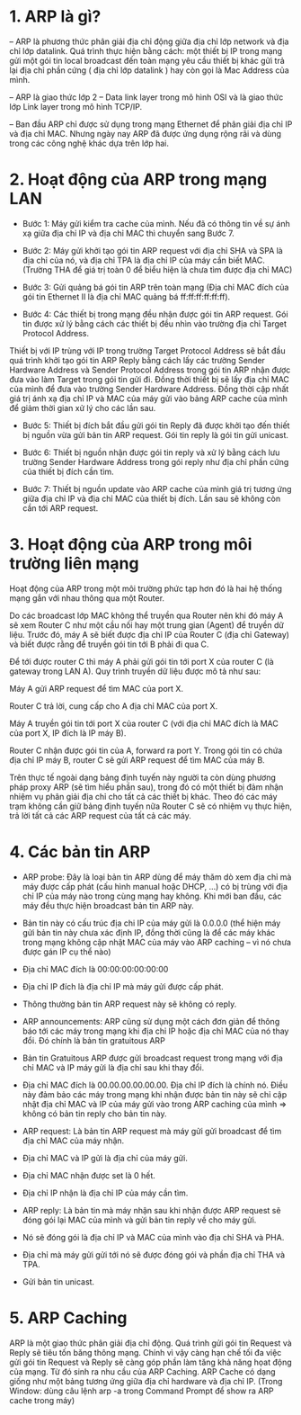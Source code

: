 # 1. ARP là gì?

– ARP là phương thức phân giải địa chỉ động giữa địa chỉ lớp network và địa chỉ lớp datalink. Quá trình thực hiện bằng cách: một thiết bị IP trong mạng gửi một gói tin local broadcast đến toàn mạng yêu cầu thiết bị khác gửi trả lại địa chỉ phần cứng ( địa chỉ lớp datalink ) hay còn gọi là Mac Address của mình.

– ARP là giao thức lớp 2 – Data link layer trong mô hình OSI và là giao thức lớp Link layer trong mô hình TCP/IP.

– Ban đầu ARP chỉ được sử dụng trong mạng Ethernet để phân giải địa chỉ IP và địa chỉ MAC. Nhưng ngày nay ARP đã được ứng dụng rộng rãi và dùng trong các công nghệ khác dựa trên lớp hai.

# 2. Hoạt động của ARP trong mạng LAN

   - Bước 1: Máy gửi kiểm tra cache của mình. Nếu đã có thông tin về sự ánh xạ giữa địa chỉ IP và địa chỉ MAC thì chuyển sang Bước 7.

   - Bước 2: Máy gửi khởi tạo gói tin ARP request với địa chỉ SHA và SPA là địa chỉ của nó, và địa chỉ TPA là địa chỉ IP của máy cần biết MAC. (Trường THA để giá trị toàn 0 để biểu hiện là chưa tìm được địa chỉ MAC)

   - Bước 3: Gửi quảng bá gói tin ARP trên toàn mạng (Địa chỉ MAC đích của gói tin Ethernet II là địa chỉ MAC quảng bá ff:ff:ff:ff:ff:ff).

   - Bước 4: Các thiết bị trong mạng đều nhận được gói tin ARP request. Gói tin được xử lý bằng cách các thiết bị đều nhìn vào trường địa chỉ Target Protocol Address.

  Thiết bị với IP trùng với IP trong trường Target Protocol Address sẽ bắt đầu quá trình khởi tạo gói tin ARP Reply bằng cách lấy các trường Sender Hardware Address và Sender Protocol Address trong gói tin ARP nhận được đưa vào làm Target trong gói tin gửi đi. Đồng thời thiết bị sẽ lấy địa chỉ MAC của mình để đưa vào trường Sender Hardware Address. Đồng thời cập nhất giá trị ánh xạ địa chỉ IP và MAC của máy gửi vào bảng ARP cache của mình để giảm thời gian xử lý cho các lần sau.

  - Bước 5: Thiết bị đích bắt đầu gửi gói tin Reply đã được khởi tạo đến thiết bị nguồn vừa gửi bản tin ARP request. Gói tin reply là gói tin gửi unicast.

  - Bước 6: Thiết bị nguồn nhận được gói tin reply và xử lý bằng cách lưu trường Sender Hardware Address trong gói reply như địa chỉ phần cứng của thiết bị đích cần tìm.

  - Bước 7: Thiết bị nguồn update vào ARP cache của mình giá trị tương ứng giữa địa chỉ IP và địa chỉ MAC của thiết bị đích. Lần sau sẽ không còn cần tới ARP request.

# 3. Hoạt động của ARP trong môi trường liên mạng

  Hoạt động của ARP trong một môi trường phức tạp hơn đó là hai hệ thống mạng gắn với nhau thông qua một Router.

Do các broadcast lớp MAC không thể truyền qua Router nên khi đó máy A sẽ xem Router C như một cầu nối hay một trung gian (Agent) để truyền dữ liệu. Trước đó, máy A sẽ biết được địa chỉ IP của Router C (địa chỉ Gateway) và biết được rằng để truyền gói tin tới B phải đi qua C.

Để tới được router C thì máy A phải gửi gói tin tới port X của router C (là gateway trong LAN A). Quy trình truyền dữ liệu được mô tả như sau:
   
   Máy A gửi ARP request để tìm MAC của port X.

   Router C trả lời, cung cấp cho A địa chỉ MAC của port X.

   Máy A truyền gói tin tới port X của router C (với địa chỉ MAC đích là MAC của port X, IP đích là IP máy B).

   Router C nhận được gói tin của A, forward ra port Y. Trong gói tin có chứa địa chỉ IP máy B, router C sẽ gửi ARP request để tìm MAC của máy B.

  Trên thực tế ngoài dạng bảng định tuyến này người ta còn dùng phương pháp proxy ARP (sẽ tìm hiểu phần sau), trong đó có một thiết bị đảm nhận nhiệm vụ phân giải địa chỉ cho tất cả các thiết bị khác. Theo đó các máy trạm không cần giữ bảng định tuyến nữa Router C sẽ có nhiệm vụ thực hiện, trả lời tất cả các ARP request của tất cả các máy.

# 4. Các bản tin ARP
    
   - ARP probe: Đây là loại bản tin ARP dùng để máy thăm dò xem địa chỉ mà máy được cấp phát (cấu hình manual hoặc DHCP, …) có bị trùng với địa chỉ IP của máy nào trong cùng mạng hay không. Khi mới ban đầu, các máy đều thực hiện broadcast bản tin ARP này.

   - Bản tin này có cấu trúc địa chi IP của máy gửi là 0.0.0.0 (thể hiện máy gửi bản tin này chưa xác định IP, đồng thời cũng là để các máy khác trong mạng không cập nhật MAC của máy vào ARP caching – vì nó chưa được gán IP cụ thể nào)

   - Địa chỉ MAC đích là 00:00:00:00:00:00

   - Địa chỉ IP đích là địa chỉ IP mà máy gửi được cấp phát.

   - Thông thường bản tin ARP request này sẽ không có reply.

   - ARP announcements: ARP cũng sử dụng một cách đơn giản để thông báo tới các máy trong mạng khi địa chỉ IP hoặc địa chỉ MAC của nó thay đổi. Đó chính là bản tin gratuitous ARP

   - Bản tin Gratuitous ARP được gửi broadcast request trong mạng với địa chỉ MAC và IP máy gửi là địa chỉ sau khi thay đổi.

   - Địa chỉ MAC đích là 00.00.00.00.00.00. Địa chỉ IP đích là chính nó. Điều này đảm bảo các máy trong mạng khi nhận được bản tin này sẽ chỉ cập nhật địa chỉ MAC và IP của máy gửi vào trong ARP caching của mình => không có bản tin reply cho bản tin này.

   - ARP request: Là bản tin ARP request mà máy gửi gửi broadcast để tìm địa chỉ MAC của máy nhận.

   - Địa chỉ MAC và IP gửi là địa chỉ của máy gửi.

   - Địa chỉ MAC nhận được set là 0 hết.

   - Địa chỉ IP nhận là địa chỉ IP của máy cần tìm.

   - ARP reply: Là bản tin mà máy nhận sau khi nhận được ARP request sẽ đóng gói lại MAC của mình và gửi bản tin reply về cho máy gửi.

   - Nó sẽ đóng gói là địa chỉ IP và MAC của mình vào địa chỉ SHA và PHA.

   - Địa chỉ mà máy gửi gửi tới nó sẽ được đóng gói và phần địa chỉ THA và TPA.

   - Gửi bản tin unicast.
    
 # 5. ARP Caching
  
  ARP là một giao thức phân giải địa chỉ động. Quá trình gửi gói tin Request và Reply sẽ tiêu tốn băng thông mạng. Chính vì vậy càng hạn chế tối đa việc gửi gói tin Request và Reply sẽ càng góp phần làm tăng khả năng họat động của mạng. Từ đó sinh ra nhu cầu của ARP Caching. ARP Cache có dạng giống như một bảng tương ứng giữa địa chỉ hardware và địa chỉ IP.
(Trong Window: dùng câu lệnh arp -a trong Command Prompt để show ra ARP cache trong máy)
